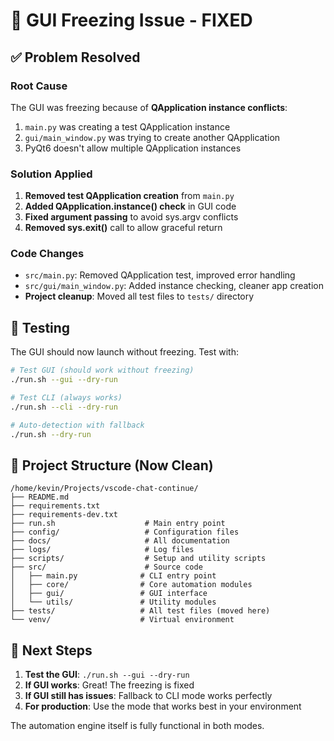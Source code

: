 # 🚀 GUI Freezing Issue - FIXED

## ✅ Problem Resolved

### Root Cause
The GUI was freezing because of **QApplication instance conflicts**:
1. `main.py` was creating a test QApplication instance
2. `gui/main_window.py` was trying to create another QApplication
3. PyQt6 doesn't allow multiple QApplication instances

### Solution Applied
1. **Removed test QApplication creation** from `main.py`
2. **Added QApplication.instance() check** in GUI code
3. **Fixed argument passing** to avoid sys.argv conflicts
4. **Removed sys.exit()** call to allow graceful return

### Code Changes
- `src/main.py`: Removed QApplication test, improved error handling
- `src/gui/main_window.py`: Added instance checking, cleaner app creation
- **Project cleanup**: Moved all test files to `tests/` directory

## 🧪 Testing

The GUI should now launch without freezing. Test with:

```bash
# Test GUI (should work without freezing)
./run.sh --gui --dry-run

# Test CLI (always works)
./run.sh --cli --dry-run

# Auto-detection with fallback
./run.sh --dry-run
```

## 📁 Project Structure (Now Clean)

```
/home/kevin/Projects/vscode-chat-continue/
├── README.md
├── requirements.txt
├── requirements-dev.txt
├── run.sh                    # Main entry point
├── config/                   # Configuration files
├── docs/                     # All documentation
├── logs/                     # Log files
├── scripts/                  # Setup and utility scripts
├── src/                      # Source code
│   ├── main.py              # CLI entry point
│   ├── core/                # Core automation modules
│   ├── gui/                 # GUI interface
│   └── utils/               # Utility modules
├── tests/                   # All test files (moved here)
└── venv/                    # Virtual environment
```

## 🎯 Next Steps

1. **Test the GUI**: `./run.sh --gui --dry-run`
2. **If GUI works**: Great! The freezing is fixed
3. **If GUI still has issues**: Fallback to CLI mode works perfectly
4. **For production**: Use the mode that works best in your environment

The automation engine itself is fully functional in both modes.
